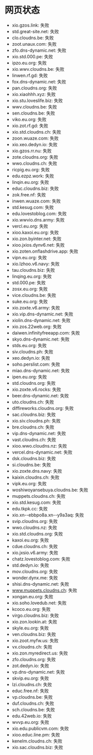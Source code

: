 # 网页状态
- xio.gzos.link: 失败
- std.great-site.net: 失败
- clo.cloudns.be: 失败
- zoot.unaux.com: 失败
- zfo.dns-dynamic.net: 失败
- xio.std.000.pe: 失败
- ipzo.eu.org: 失败
- xio.wwv.cloudns.be: 失败
- linwen.rf.gd: 失败
- fox.dns-dynamic.net: 失败
- pan.cloudns.org: 失败
- xio.xiaohhh.xyz: 失败
- xio.stu.loveslife.biz: 失败
- wwv.cloudns.be: 失败
- sen.cloudns.be: 失败
- viko.eu.org: 失败
- xio.zot.rf.gd: 失败
- xio.std.cloudns.ch: 失败
- zoon.wuaze.com: 失败
- xio.xeo.dedyn.io: 失败
- xio.gzos.rr.nu: 失败
- zote.cloudns.org: 失败
- wwo.cloudns.ch: 失败
- ricpig.eu.org: 失败
- edu.ezpz.work: 失败
- linqin.eu.org: 失败
- educ.cloudns.biz: 失败
- zok.free.nf: 失败
- inwen.wuaze.com: 失败
- std.kesug.com: 失败
- edu.lovestoblog.com: 失败
- xio.wwvio.dns.army: 失败
- vercl.eu.org: 失败
- xioo.kaxoi.eu.org: 失败
- xio.zon.byinter.net: 失败
- xioo.jxios.dynv6.net: 失败
- xio.zoten.onflashdrive.app: 失败
- vipn.eu.org: 失败
- xio.lzhoo.v6.navy: 失败
- tau.cloudns.biz: 失败
- linqing.eu.org: 失败
- std.000.pe: 失败
- zosx.eu.org: 失败
- vice.cloudns.be: 失败
- suke.eu.org: 失败
- xio.zoxte.v6.army: 失败
- xio.vip.dns-dynamic.net: 失败
- xiolin.dns-dynamic.net: 失败
- xio.zos.22web.org: 失败
- daiwen.infinityfreeapp.com: 失败
- skyo.dns-dynamic.net: 失败
- stds.eu.org: 失败
- siv.cloudns.ph: 失败
- xeo.dedyn.io: 失败
- soho.perslist.com: 失败
- miao.dns-dynamic.net: 失败
- ipen.eu.org: 失败
- std.cloudns.org: 失败
- xio.zoxte.v6.rocks: 失败
- beer.dns-dynamic.net: 失败
- uto.cloudns.ch: 失败
- diffireworks.cloudns.org: 失败
- sac.cloudns.biz: 失败
- xio.siv.cloudns.ph: 失败
- bre.cloudns.ch: 失败
- vip.dns-dynamic.net: 失败
- vast.cloudns.ch: 失败
- xioo.wwo.cloudns.nz: 失败
- vercel.dns-dynamic.net: 失败
- dsk.cloudns.biz: 失败
- si.cloudns.be: 失败
- xio.zoxte.dns.navy: 失败
- kaixin.cloudns.ch: 失败
- vipk.eu.org: 失败
- woshiwoyansebuya.cloudns.be: 失败
- muppets.cloudns.ch: 失败
- xio.std.kesug.com: 失败
- edu.tkpk.cc: 失败
- xio.xn--ebbpo8a.xn--y9a3aq: 失败
- svip.cloudns.org: 失败
- wwo.cloudns.nz: 失败
- xio.std.cloudns.org: 失败
- kaxoi.eu.org: 失败
- cdue.cloudns.ch: 失败
- xio.jxsio.v6.army: 失败
- chatz.lovestoblog.com: 失败
- std.dedyn.io: 失败
- mov.cloudns.org: 失败
- wonder.dynx.me: 失败
- shisi.dns-dynamic.net: 失败
- www.muppets.cloudns.ch: 失败
- xongan.eu.org: 失败
- xio.soho.lovedub.net: 失败
- kcoco.eu.org: 失败
- virgo.cloudns.biz: 失败
- xio.zon.lookin.at: 失败
- skyle.eu.org: 失败
- ven.cloudns.biz: 失败
- xio.zoot.myfw.us: 失败
- vx.cloudns.ch: 失败
- xio.zon.myredirect.us: 失败
- zfo.cloudns.org: 失败
- zot.dedyn.io: 失败
- vp.dns-dynamic.net: 失败
- skvip.eu.org: 失败
- lzi.cloudns.ch: 失败
- educ.free.nf: 失败
- vp.cloudns.be: 失败
- duf.cloudns.ch: 失败
- sch.cloudns.be: 失败
- edu.42web.io: 失败
- wvvp.eu.org: 失败
- xio.edu.publicvm.com: 失败
- xioo.educ.line.pm: 失败
- kenelm.cloudns.ch: 失败
- xio.sac.cloudns.biz: 失败
